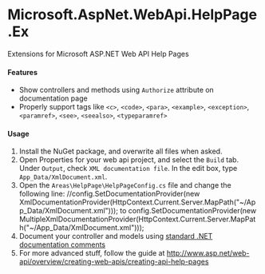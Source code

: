 Microsoft.AspNet.WebApi.HelpPage.Ex
===================================

Extensions for Microsoft ASP.NET Web API Help Pages

#### Features
* Show controllers and methods using `Authorize` attribute on documentation page
* Properly support tags like `<c>`, `<code>`, `<para>`, `<example>`, `<exception>`, `<paramref>`, `<see>`, `<seealso>`, `<typeparamref>`

#### Usage
1. Install the NuGet package, and overwrite all files when asked.
2. Open Properties for your web api project, and select the `Build` tab. Under `Output`, check `XML documentation file`. In the edit box, type `App_Data/XmlDocument.xml`.
3. Open the `Areas\HelpPage\HelpPageConfig.cs` file and change the following line:
        //config.SetDocumentationProvider(new XmlDocumentationProvider(HttpContext.Current.Server.MapPath("~/App_Data/XmlDocument.xml")));
    to
        config.SetDocumentationProvider(new MultipleXmlDocumentationProvider(HttpContext.Current.Server.MapPath("~/App_Data/XmlDocument.xml")));
4. Document your controller and models using [standard .NET documentation comments](http://msdn.microsoft.com/en-us/library/5ast78ax.aspx)
5. For more advanced stuff, follow the guide at http://www.asp.net/web-api/overview/creating-web-apis/creating-api-help-pages